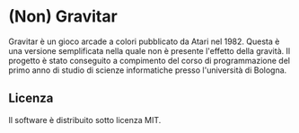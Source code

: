 # (Non) Gravitar
Gravitar è un gioco arcade a colori pubblicato da Atari nel 1982. Questa è una versione semplificata nella quale non è presente l'effetto della gravità. Il progetto è stato conseguito a compimento del corso di programmazione del primo anno di studio di scienze informatiche presso l'università di Bologna.

## Licenza
Il software è distribuito sotto licenza MIT.
